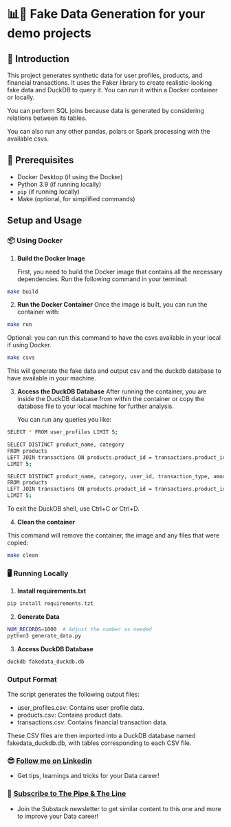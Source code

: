 # 📊🤖 Fake Data Generation for your demo projects

## 🚀 Introduction

This project generates synthetic data for user profiles, products, and financial transactions. It uses the Faker library to create realistic-looking fake data and DuckDB to query it. You can run it within a Docker container or locally. 

You can perform SQL joins because data is generated by considering relations between its tables. 

You can also run any other pandas, polars or Spark processing with the available csvs.

## 📝 Prerequisites

- Docker Desktop (if using the Docker)
- Python 3.9 (if running locally)
- `pip` (if running locally)
- Make (optional, for simplified commands)

## Setup and Usage

### 📦 Using Docker

1. **Build the Docker Image**

   First, you need to build the Docker image that contains all the necessary dependencies. Run the following command in your terminal:

```sh 
make build
```

2. **Run the Docker Container**
    Once the image is built, you can run the container with:

```sh 
make run
```
  
  Optional: you can run this command to have the csvs available in your local if using Docker.

```sh 
make csvs
``` 

   This will generate the fake data and output csv and the duckdb database to have available in your machine.

3. **Access the DuckDB Database**
    After running the container, you are inside the DuckDB database from within the container or copy the database file to your local machine for further analysis.

    You can run any queries you like:

```sh
SELECT * FROM user_profiles LIMIT 5;

SELECT DISTINCT product_name, category
FROM products
LEFT JOIN transactions ON products.product_id = transactions.product_id
LIMIT 5;

SELECT DISTINCT product_name, category, user_id, transaction_type, amount
FROM products
LEFT JOIN transactions ON products.product_id = transactions.product_id
LIMIT 5;
```

To exit the DuckDB shell, use Ctrl+C or Ctrl+D.

4. **Clean the container**

This command will remove the container, the image and any files that were copied:

```sh 
make clean
```

### 🖥️ Running Locally

1. **Install requirements.txt**

```sh 
pip install requirements.tzt 
```

2. **Generate Data**

```sh 
NUM_RECORDS=1000  # Adjust the number as needed
python3 generate_data.py
```
3. **Access DuckDB Database**

```sh
duckdb fakedata_duckdb.db 
```

### Output Format
The script generates the following output files:

- user_profiles.csv: Contains user profile data.
- products.csv: Contains product data.
- transactions.csv: Contains financial transaction data.

These CSV files are then imported into a DuckDB database named fakedata_duckdb.db, with tables corresponding to each CSV file.

### 😎 [Follow me on Linkedin](https://www.linkedin.com/in/alejandro-aboy/)
- Get tips, learnings and tricks for your Data career!

### 📩 [Subscribe to The Pipe & The Line](https://thepipeandtheline.substack.com/?utm_source=github&utm_medium=referral)
- Join the Substack newsletter to get similar content to this one and more to improve your Data career!